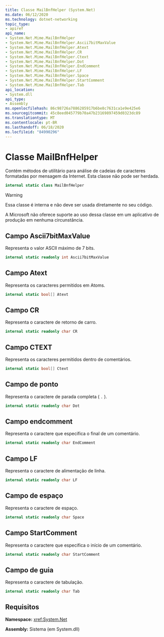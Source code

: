 ```yaml
---
title: Classe MailBnfHelper (System.Net)
ms.date: 06/12/2020
ms.technology: dotnet-networking
topic_type:
- apiref
api_name:
- System.Net.Mime.MailBnfHelper
- System.Net.Mime.MailBnfHelper.Ascii7bitMaxValue
- System.Net.Mime.MailBnfHelper.Atext
- System.Net.Mime.MailBnfHelper.CR
- System.Net.Mime.MailBnfHelper.Ctext
- System.Net.Mime.MailBnfHelper.Dot
- System.Net.Mime.MailBnfHelper.EndComment
- System.Net.Mime.MailBnfHelper.LF
- System.Net.Mime.MailBnfHelper.Space
- System.Net.Mime.MailBnfHelper.StartComment
- System.Net.Mime.MailBnfHelper.Tab
api_location:
- System.dll
api_type:
- Assembly
ms.openlocfilehash: 86c98726a7886285917b6be8c7631ca1e9e425e6
ms.sourcegitcommit: 45c8eed045779b70a47b23169897459d0323dc89
ms.translationtype: MT
ms.contentlocale: pt-BR
ms.lasthandoff: 06/18/2020
ms.locfileid: "84990296"
---
```

# <a name="mailbnfhelper-class"></a>Classe MailBnfHelper

Contém métodos de utilitário para análise de cadeias de caracteres formatadas por mensagem da Internet. Esta classe não pode ser herdada.

```csharp
internal static class MailBnfHelper
```

> [!WARNING]
> Essa classe é interna e não deve ser usada diretamente no seu código.
>
> A Microsoft não oferece suporte ao uso dessa classe em um aplicativo de produção em nenhuma circunstância.

## <a name="ascii7bitmaxvalue-field"></a>Campo Ascii7bitMaxValue

Representa o valor ASCII máximo de 7 bits.

```csharp
internal static readonly int Ascii7bitMaxValue
```

## <a name="atext-field"></a>Campo Atext

Representa os caracteres permitidos em Atoms.

```csharp
internal static bool[] Atext
```

## <a name="cr-field"></a>Campo CR

Representa o caractere de retorno de carro.

```csharp
internal static readonly char CR
```

## <a name="ctext-field"></a>Campo CTEXT

Representa os caracteres permitidos dentro de comentários.

```csharp
internal static bool[] Ctext
```

## <a name="dot-field"></a>Campo de ponto

Representa o caractere de parada completa ( `.` ).

```csharp
internal static readonly char Dot
```

## <a name="endcomment-field"></a>Campo endcomment

Representa o caractere que especifica o final de um comentário.

```csharp
internal static readonly char EndComment
```

## <a name="lf-field"></a>Campo LF

Representa o caractere de alimentação de linha.

```csharp
internal static readonly char LF
```

## <a name="space-field"></a>Campo de espaço

Representa o caractere de espaço.

```csharp
internal static readonly char Space
```

## <a name="startcomment-field"></a>Campo StartComment

Representa o caractere que especifica o início de um comentário.

```csharp
internal static readonly char StartComment
```

## <a name="tab-field"></a>Campo de guia

Representa o caractere de tabulação.

```csharp
internal static readonly char Tab
```

## <a name="requirements"></a>Requisitos

**Namespace:** <xref:System.Net>

**Assembly:** Sistema (em System.dll)
